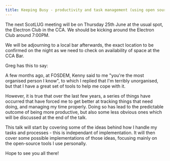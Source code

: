 ```yaml
---
title: Keeping Busy - productivity and task management (using open source tools)
---
```

The next ScotLUG meeting will be on Thursday 25th June at the usual spot, the Electron Club in the CCA. We should be kicking around the Electron Club around 7:00PM.

We will be adjourning to a local bar afterwards, the exact location to be confirmed on the night as we need to check on availability of space at the CCA Bar.

Greg has this to say:

A few months ago, at FOSDEM, Kenny said to me "you're the most
organised person I know", to which I replied that I'm terribly
unorganised, but that I have a great set of tools to help me cope with
it.

However, it is true that over the last few years, a series of things
have occurred that have forced me to get better at tracking things
that need doing, and managing my time properly. Doing so has lead to
the predictable outcome of being more productive, but also some less
obvious ones which will be discussed at the end of the talk.

This talk will start by covering some of the ideas behind how I handle
my tasks and processes - this is independant of implementation. It
will then cover some possible implementations of those ideas, focusing
mainly on the open-source tools I use personally.

Hope to see you all there!
